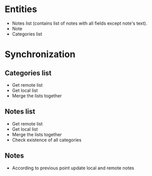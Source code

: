 # Entities
* Notes list (contains list of notes with all fields except note's text).
* Note
* Categories list

# Synchronization

## Categories list
- Get remote list
- Get local list
- Merge the lists together

## Notes list
- Get remote list
- Get local list
- Merge the lists together
- Check existence of all categories

## Notes
- According to previous point update local and remote notes
